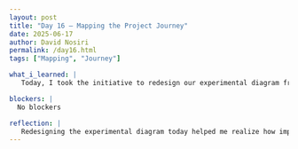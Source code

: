```yaml
---
layout: post
title: "Day 16 – Mapping the Project Journey"
date: 2025-06-17
author: David Nosiri
permalink: /day16.html
tags: ["Mapping", "Journey"]

what_i_learned: |
   Today, I took the initiative to redesign our experimental diagram from scratch. After reflecting on the structure and receiving feedback, I realized I had a much clearer idea of how I wanted the diagram to represent our project. The new design aims to map out each stage of the workflow in a more organized and visually intuitive way. I’m working closely with the programmer to ensure that every step we take in the project is accurately captured in the diagram. This will serve as a helpful guide for both the team and anyone trying to understand our approach. So far, the diagram has been updated to reflect all the work we’ve completed, and I’ll continue revising it as the project progresses.

blockers: |
  No blockers

reflection: |
   Redesigning the experimental diagram today helped me realize how important clear visuals are in communicating complex ideas. Starting from scratch gave me the chance to better organize the flow of our project and make it easier for others to understand. Working alongside the programmer also showed me how collaboration can lead to stronger results. I’m proud of the progress so far and motivated to keep updating the diagram as we move forward.
---
```


